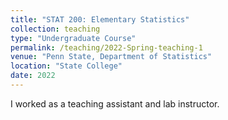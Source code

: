 ```yaml
---
title: "STAT 200: Elementary Statistics"
collection: teaching
type: "Undergraduate Course"
permalink: /teaching/2022-Spring-teaching-1
venue: "Penn State, Department of Statistics" 
location: "State College"
date: 2022
---
```


I worked as a teaching assistant and lab instructor.

